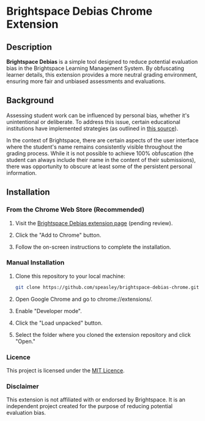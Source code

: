 # Brightspace Debias Chrome Extension

## Description

**Brightspace Debias** is a simple tool designed to reduce potential evaluation bias in the Brightspace Learning Management System. By obfuscating learner details, this extension provides a more neutral grading environment, ensuring more fair and unbiased assessments and evaluations.

## Background

Assessing student work can be influenced by personal bias, whether it's unintentional or deliberate. To address this issue, certain educational institutions have implemented strategies (as outlined in [this source](https://resources.depaul.edu/teaching-commons/teaching-guides/feedback-grading/Pages/assessment-and-bias.aspx)).

In the context of Brightspace, there are certain aspects of the user interface where the student's name remains consistently visible throughout the grading process. While it is not possible to achieve 100% obfuscation (the student can always include their name in the content of their submissions), there was opportunity to obscure at least some of the persistent personal information.

## Installation

### From the Chrome Web Store (Recommended)

1. Visit the [Brightspace Debias extension page](https://chrome.google.com/webstore/detail/brightspace-debias/nmhkibdmnglnifheagdgjlllajodnclh) (pending review).

2. Click the "Add to Chrome" button.

3. Follow the on-screen instructions to complete the installation.

### Manual Installation

1. Clone this repository to your local machine:

   ```bash
   git clone https://github.com/speasley/brightspace-debias-chrome.git
   ```

2. Open Google Chrome and go to chrome://extensions/.

3. Enable "Developer mode".

4. Click the "Load unpacked" button.

5. Select the folder where you cloned the extension repository and click "Open."

### Licence

This project is licensed under the [MIT Licence](http://opensource.org/licenses/MIT).

### Disclaimer

This extension is not affiliated with or endorsed by Brightspace. It is an independent project created for the purpose of reducing potential evaluation bias.